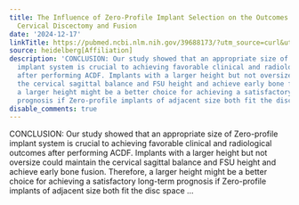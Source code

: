 ```yaml
---
title: The Influence of Zero-Profile Implant Selection on the Outcomes of Anterior
  Cervical Discectomy and Fusion
date: '2024-12-17'
linkTitle: https://pubmed.ncbi.nlm.nih.gov/39688173/?utm_source=curl&utm_medium=rss&utm_campaign=pubmed-2&utm_content=1FakS-2QOkCT8HsMOQP1bCRQ4YzyumYOmxmF0moLsQ3dFB1E9V&fc=20220326224207&ff=20241217170900&v=2.18.0.post9+e462414
source: heidelberg[Affiliation]
description: 'CONCLUSION: Our study showed that an appropriate size of Zero-profile
  implant system is crucial to achieving favorable clinical and radiological outcomes
  after performing ACDF. Implants with a larger height but not oversize could maintain
  the cervical sagittal balance and FSU height and achieve early bone fusion. Therefore,
  a larger height might be a better choice for achieving a satisfactory long-term
  prognosis if Zero-profile implants of adjacent size both fit the disc space ...'
disable_comments: true
---
```

CONCLUSION: Our study showed that an appropriate size of Zero-profile implant system is crucial to achieving favorable clinical and radiological outcomes after performing ACDF. Implants with a larger height but not oversize could maintain the cervical sagittal balance and FSU height and achieve early bone fusion. Therefore, a larger height might be a better choice for achieving a satisfactory long-term prognosis if Zero-profile implants of adjacent size both fit the disc space ...